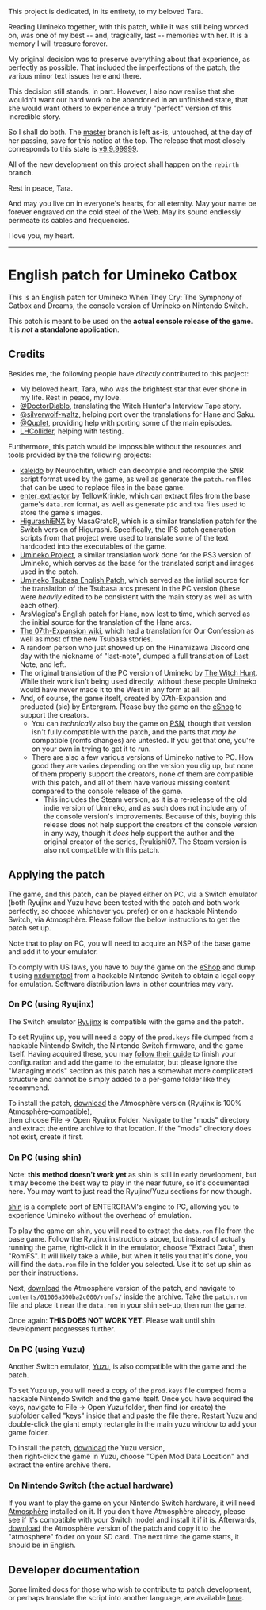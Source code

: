 This project is dedicated, in its entirety, to my beloved Tara.

Reading Umineko together, with this patch, while it was still being worked on,
was one of my best -- and, tragically, last -- memories with her. It is a memory I will treasure forever.

My original decision was to preserve everything about that experience, as perfectly as possible.
That included the imperfections of the patch, the various minor text issues here and there.

This decision still stands, in part. However, I also now realise that she wouldn't want our hard work to be abandoned in an unfinished state,
that she would want others to experience a truly "perfect" version of this incredible story.

So I shall do both. The [master](https://github.com/andOlga/umineko-catbox-english/tree/master) branch is left as-is, untouched, at the day of her passing, save for this notice at the top.
The release that most closely corresponds to this state is [v9.9.99999](https://github.com/andOlga/umineko-catbox-english/releases/tag/v9.9.99999).

All of the new development on this project shall happen on the `rebirth` branch.

Rest in peace, Tara.

And may you live on in everyone's hearts, for all eternity.
May your name be forever engraved on the cold steel of the Web.
May its sound endlessly permeate its cables and frequencies.

I love you, my heart.

---

# English patch for Umineko Catbox

This is an English patch for Umineko When They Cry: The Symphony of Catbox and Dreams, the console version
of Umineko on Nintendo Switch.

This patch is meant to be used on the **actual console release of the game**. It is ***not* a standalone application**.

## Credits

Besides me, the following people have *directly* contributed to this project:
- My beloved heart, Tara, who was the brightest star that ever shone in my life. Rest in peace, my love.
- [@DoctorDiablo](//github.com/doctordiablo), translating the Witch Hunter's Interview Tape story.
- [@silverwolf-waltz](//github.com/silverwolf-waltz), helping port over the translations for Hane and Saku.
- [@Quplet](//github.com/quplet), providing help with porting some of the main episodes.
- [LHCollider](https://www.youtube.com/lhcollider), helping with testing.

Furthermore, this patch would be impossible without the resources and tools provided by the the following projects:

- [kaleido](https://gitlab.com/Neurochitin/kaleido/-/tree/saku/) by Neurochitin, which can decompile and recompile the SNR script format used by the game, as well as generate the `patch.rom` files that can be used to replace files in the base game.
- [enter_extractor](https://github.com/07th-mod/enter_extractor) by TellowKrinkle, which can extract files from the base game's `data.rom` format, as well as generate `pic` and `txa` files used to store the game's images.
- [HigurashiENX](https://github.com/masagrator/HigurashiENX) by MasaGratoR, which is a similar translation patch for the Switch version of Higurashi. Specifically, the IPS patch generation scripts from that project were used to translate some of the text hardcoded into the executables of the game.
- [Umineko Project](https://umineko-project.org), a similar translation work done for the PS3 version of Umineko, which serves as the base for the translated script and images used in the patch.
- [Umineko Tsubasa English Patch](https://uminekotsubasa.github.io/), which served as the intiial source for the translation of the Tsubasa arcs present in the PC version (these were *heavily* edited to be consistent with the main story as well as with each other).
- ArsMagica's English patch for Hane, now lost to time, which served as the initial source for the translation of the Hane arcs.
- [The 07th-Expansion wiki](https://07th-expansion.fandom.com/wiki/07th_Expansion_Wiki), which had a translation for Our Confession as well as most of the new Tsubasa stories.
- A random person who just showed up on the Hinamizawa Discord one day with the nickname of "last-note", dumped a full translation of Last Note, and left.
- The original translation of the PC version of Umineko by [The Witch Hunt](https://witch-hunt.com). While their work isn't being used directly, without these people Umineko would have never made it to the West in any form at all.
- And, of course, the game itself, created by 07th-Expansion and producted (sic) by Entergram. Please buy the game on the [eShop](https://store-jp.nintendo.com/list/software/70010000012343.html) to support the creators.
  - You can *technically* also buy the game on [PSN](https://store.playstation.com/ja-jp/product/JP0741-CUSA16973_00-UMINEKOSAKUZZZZZ), though that version isn't fully compatible with the patch, and the parts that *may be* compatible (romfs changes) are untested. If you get that one, you're on your own in trying to get it to run.
  - There are also a few various versions of Umineko native to PC. How good they are varies depending on the version you dig up, but none of them properly support the creators, none of them are compatible with this patch, and all of them have various missing content compared to the console release of the game.
    - This includes the Steam version, as it is a re-release of the old indie version of Umineko, and as such does not include any of the console version's improvements. Because of this, buying this release does not help support the creators of the console version in any way, though it *does* help support the author and the original creator of the series, Ryukishi07. The Steam version is also not compatible with this patch.

## Applying the patch

The game, and this patch, can be played either on PC, via a Switch emulator
(both Ryujinx and Yuzu have been tested with the patch and both work perfectly, so choose whichever you prefer)
or on a hackable Nintendo Switch, via Atmosphère. Please follow the below instructions to get the patch set up.

Note that to play on PC, you will need to acquire an NSP of the base game and add it to your emulator.

To comply with US laws, you have to buy the game on the [eShop](https://store-jp.nintendo.com/list/software/70010000012343.html) and dump it using [nxdumptool](https://github.com/DarkMatterCore/nxdumptool) from a hackable Nintendo Switch to obtain a legal copy for emulation. Software distribution laws in other countries may vary.

### On PC (using Ryujinx)

The Switch emulator [Ryujinx](https://ryujinx.org/) is compatible with the game and the patch.

To set Ryujinx up, you will need a copy of the `prod.keys` file dumped from a hackable Nintendo Switch, the Nintendo Switch firmware, and the game itself. Having acquired these, you may [follow their guide](https://github.com/Ryujinx/Ryujinx/wiki/Ryujinx-Setup-&-Configuration-Guide) to finish your configuration and add the game to the emulator, but please ignore the "Managing mods" section as this patch has a somewhat more complicated structure and cannot be simply added to a per-game folder like they recommend.

To install the patch, [download](https://github.com/andOlga/umineko-catbox-english/releases/latest/download/patch_atmos.zip) the Atmosphère version (Ryujinx is 100% Atmosphère-compatible),
<br>then choose File -> Open Ryujinx Folder. Navigate to the "mods" directory and extract the entire archive to that location. If the "mods" directory does not exist, create it first.

### On PC (using shin)

Note: **this method doesn't work yet** as shin is still in early development, but it may become the best way to play in the near future, so it's documented here. You may want to just read the Ryujinx/Yuzu sections for now though.

[shin](https://github.com/DCNick3/shin) is a complete port of ENTERGRAM's engine to PC, allowing you to experience Umineko without the overhead of emulation.

To play the game on shin, you will need to extract the `data.rom` file from the base game. Follow the Ryujinx instructions above, but instead of actually running the game, right-click it in the emulator, choose "Extract Data", then "RomFS". It will likely take a while, but when it tells you that it's done, you will find the `data.rom` file in the folder you selected. Use it to set up shin as per their instructions.

Next, [download](https://github.com/andOlga/umineko-catbox-english/releases/latest/download/patch_atmos.zip) the Atmosphère version of the patch, and navigate to `contents/01006a300ba2c000/romfs/` inside the archive. Take the `patch.rom` file and place it near the `data.rom` in your shin set-up, then run the game.

Once again: **THIS DOES NOT WORK YET**. Please wait until shin development progresses further.

### On PC (using Yuzu)
Another Switch emulator, [Yuzu](https://yuzu-emu.org), is also compatible with the game and the patch.

To set Yuzu up, you will need a copy of the `prod.keys` file dumped from a hackable Nintendo Switch and the game itself. Once you have acquired the keys, navigate to File -> Open Yuzu folder, then find (or create) the subfolder called "keys" inside that and paste the file there. Restart Yuzu and double-click the giant empty rectangle in the main yuzu window to add your game folder.

To install the patch, [download](https://github.com/andOlga/umineko-catbox-english/releases/latest/download/patch_yuzu.zip) the Yuzu version,
<br>then right-click the game in Yuzu, choose "Open Mod Data Location" and extract the entire archive there.

### On Nintendo Switch (the actual hardware)

If you want to play the game on your Nintendo Switch hardware, it will need [Atmosphère](https://github.com/Atmosphere-NX/Atmosphere) installed on it.
If you don't have Atmosphère already, please see if it's compatible with your Switch model and install it if it is.
Afterwards, [download](https://github.com/andOlga/umineko-catbox-english/releases/latest/download/patch_atmos.zip) the Atmosphère version of the patch and copy it to the "atmosphere" folder on your SD card.
The next time the game starts, it should be in English.

## Developer documentation

Some limited docs for those who wish to contribute to patch development, or perhaps translate the script into another language, are available [here](https://github.com/andOlga/umineko-catbox-english/blob/rebirth/CONTRIBUTING.md).
